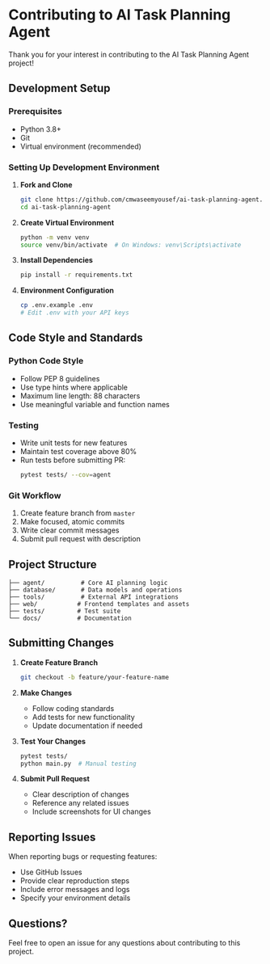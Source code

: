 # Contributing to AI Task Planning Agent

Thank you for your interest in contributing to the AI Task Planning Agent project!

## Development Setup

### Prerequisites
- Python 3.8+
- Git
- Virtual environment (recommended)

### Setting Up Development Environment

1. **Fork and Clone**
   ```bash
   git clone https://github.com/cmwaseemyousef/ai-task-planning-agent.git
   cd ai-task-planning-agent
   ```

2. **Create Virtual Environment**
   ```bash
   python -m venv venv
   source venv/bin/activate  # On Windows: venv\Scripts\activate
   ```

3. **Install Dependencies**
   ```bash
   pip install -r requirements.txt
   ```

4. **Environment Configuration**
   ```bash
   cp .env.example .env
   # Edit .env with your API keys
   ```

## Code Style and Standards

### Python Code Style
- Follow PEP 8 guidelines
- Use type hints where applicable
- Maximum line length: 88 characters
- Use meaningful variable and function names

### Testing
- Write unit tests for new features
- Maintain test coverage above 80%
- Run tests before submitting PR:
  ```bash
  pytest tests/ --cov=agent
  ```

### Git Workflow
1. Create feature branch from `master`
2. Make focused, atomic commits
3. Write clear commit messages
4. Submit pull request with description

## Project Structure

```
├── agent/          # Core AI planning logic
├── database/       # Data models and operations
├── tools/          # External API integrations
├── web/           # Frontend templates and assets
├── tests/         # Test suite
└── docs/          # Documentation
```

## Submitting Changes

1. **Create Feature Branch**
   ```bash
   git checkout -b feature/your-feature-name
   ```

2. **Make Changes**
   - Follow coding standards
   - Add tests for new functionality
   - Update documentation if needed

3. **Test Your Changes**
   ```bash
   pytest tests/
   python main.py  # Manual testing
   ```

4. **Submit Pull Request**
   - Clear description of changes
   - Reference any related issues
   - Include screenshots for UI changes

## Reporting Issues

When reporting bugs or requesting features:
- Use GitHub Issues
- Provide clear reproduction steps
- Include error messages and logs
- Specify your environment details

## Questions?

Feel free to open an issue for any questions about contributing to this project.
